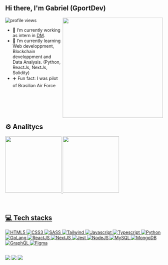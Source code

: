 ## Hi there, I'm Gabriel (GportDev)
<img align="right" height="320rem" src="https://raw.githubusercontent.com/gist/GportDev/b5e780d3b31778849cea51bc05bc86b5/raw/4f98892bbbc2753a256ce8b9022f9f88023c6268/GportDev-Logo-Card.svg"/>
<p> <img src="https://komarev.com/ghpvc/?username=GportDev&color=blue" alt="profile views"/> </p>

- 🔭 I’m currently working as intern in [DM](https://www.vocedm.com.br/portal/).
- 🌱 I’m currently learning Web developpment, Blockchain developpment and Data Analysis. (Python, ReactJs, NextJs, Solidity)
- ✈️ Fun fact: I was pilot of Brasilian Air Force 
<br/>
<br/>
<br/>
<br/>

## ⚙️ Analitycs

<div>
  <a href="https://github.com/GportDev">
  <img height="180em" src="https://github-readme-stats.vercel.app/api?username=GportDev&show_icons=true&theme=dark&include_all_commits=true&count_private=true"/>
  <img height="180em" src="https://github-readme-stats.vercel.app/api/top-langs/?username=GportDev&layout=compact&langs_count=16&theme=dark"/>
</div>

<br/>
<br/>
  
## 💻 Tech stacks
![HTML5](https://img.shields.io/badge/-HTML5-2E3440?style=flat&logo=html5)
![CSS3](https://img.shields.io/badge/-CSS3-2E3440?style=flat&logo=css3)
![SASS](https://img.shields.io/badge/-Sass-2E3440?style=flat&logo=sass)
![Tailwind](https://img.shields.io/badge/-Tailwind-2E3440?style=flat&logo=tailwindcss)
![Javascript](https://img.shields.io/badge/-Javascript-2E3440?style=flat&logo=javascript)
![Typescript](https://img.shields.io/badge/-Typescript-2E3440?style=flat&logo=typescript)
![Python](https://img.shields.io/badge/-Python3-2E3440?style=flat&logo=python)
![GoLang](https://img.shields.io/badge/-Golang-2E3440?style=flat&logo=go)
![ReactJS](https://img.shields.io/badge/-React.JS-2E3440?style=flat&logo=react)
![NextJS](https://img.shields.io/badge/-Next.JS-2E3440?style=flat&logo=next.js)
![Jest](https://img.shields.io/badge/-Jest-2E3440?style=flat&logo=jest)
![NodeJS](https://img.shields.io/badge/-Node.JS-2E3440?style=flat&logo=node.js)
![MySQL](https://img.shields.io/badge/-MySQL-2E3440?style=flat&logo=mysql)
![MongoDB](https://img.shields.io/badge/-MongoDB-2E3440?style=flat&logo=mongodb)
![GraphQL](https://img.shields.io/badge/-GraphQL-2E3440?style=flat&logo=graphql)
![Figma](https://img.shields.io/badge/-Figma-2E3440?style=flat&logo=figma)

##

<div>
  <a href="https://www.linkedin.com/in/gabriel-porteiro/" target="_blank"><img src="https://img.shields.io/badge/LinkedIn-0077B5?style=for-the-badge&logo=linkedin&logoColor=white" target="_blank"></a>
  <a herf="https://www.instagram.com/gb_porteiro/" taget="_blank"><img src="https://img.shields.io/badge/Instagram-E4405F?style=for-the-badge&logo=instagram&logoColor=white" target="_blank"></a>
  <a herf="mailto:gportdev@gmail.com" taget="_blank"><img src="https://img.shields.io/badge/Gmail-D14836?style=for-the-badge&logo=gmail&logoColor=white" target="_blank"></a>
</div>
